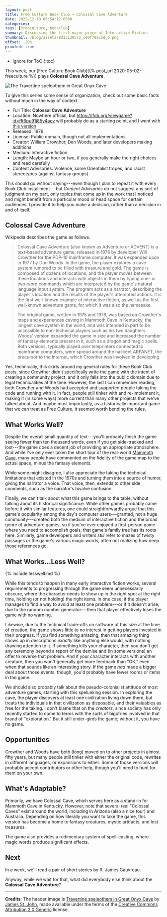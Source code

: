 ```yaml
---
layout: post
title: Free Culture Book Club — Colossal Cave Adventure
date: 2022-12-10 06:54:12-0500
categories:
tags: [freeculture, bookclub]
summary: Discussing the first major piece of Interactive Fiction
thumbnail: /blog/assets/8313139575_cebf70ac5d_o.png
offset: -20%
proofed: true
---
```


* Ignore for ToC
{:toc}

This week, our [Free Culture Book Club]({% post_url 2020-05-02-freeculture %}) plays **Colossal Cave Adventure**.

![The Travertine speleothem in Great Onyx Cave](/blog/assets/8313139575_cebf70ac5d_o.png "The graphics don't live up to real life...")

To give this series some sense of organization, check out some basic facts without much in the way of context.

 * Full Title:  **Colossal Cave Adventure**
 * Location:  Nowhere official, but <https://ifdb.org/viewgame?id=fft6pu91j85y4acv> will probably do as a starting point, and I went with [this version](https://github.com/troglobit/advent4)
 * Released:  1976
 * License:  Public domain, though not all implementations
 * Creator:  William Crowther, Don Woods, and later developers making additions
 * Medium:  Interactive fiction
 * Length:  Maybe an hour or two, if you generally make the right choices and read carefully
 * Content Advisories:  Violence, some Orientalist tropes, and racist stereotypes (against fantasy groups)

This should go without saying---even though I plan to repeat it with every Book Club installment---but *Content Advisories* do not suggest any sort of judgment on my part, only topics that come up in the work that I noticed and might benefit from a particular mood or head space for certain audiences.  I provide it to help you make a decision, rather than a decision in and of itself.

## Colossal Cave Adventure

Wikipedia describes the game as follows.

 > Colossal Cave Adventure (also known as Adventure or ADVENT) is a text-based adventure game, released in 1976 by developer Will Crowther for the PDP-10 mainframe computer. It was expanded upon in 1977 by Don Woods. In the game, the player explores a cave system rumored to be filled with treasure and gold. The game is composed of dozens of locations, and the player moves between these locations and interacts with objects in them by typing one- or two-word commands which are interpreted by the game's natural language input system. The program acts as a narrator, describing the player's location and the results of the player's attempted actions. It is the first well-known example of interactive fiction, as well as the first well-known adventure game, for which it was also the namesake.
 >
 > The original game, written in 1975 and 1976, was based on Crowther's maps and experiences caving in Mammoth Cave in Kentucky, the longest cave system in the world, and was intended in part to be accessible to non-technical players such as his two daughters. Woods' version expanded the game in size and increased the number of fantasy elements present in it, such as a dragon and magic spells. Both versions, typically played over teleprinters connected to mainframe computers, were spread around the nascent ARPANET, the precursor to the Internet, which Crowther was involved in developing.

Yes, technically, this skirts around my general rules for these Book Club posts, since Crowther didn't specifically write the game with the intent of creating a community project, and it only falls into the public domain due to legal technicalities at the time.  However, the last I can remember reading, both Crowther and Woods had accepted and supported people taking the code and running with it.  In fact, people still tinker with and re-implement it, making it (in some ways) more current than many other projects that we've talked about.  And maybe most importantly, as a historically important game that we can treat as Free Culture, it seemed worth bending the rules.

## What Works Well?

Despite the overall small quantity of text---you'll probably finish the game seeing fewer than ten thousand words, even if you get side-tracked and lost---the game does a decent job of providing an appropriate atmosphere.  And while I've only ever taken the short tour of the real-world [Mammoth Cave](https://en.wikipedia.org/wiki/Mammoth_Cave_National_Park/), many people have commented on the fidelity of the game map to the actual space, minus the fantasy elements.

While some might disagree, I also appreciate the taking the technical limitations that existed in the 1970s and turning them into a source of humor, giving the narrator a voice.  That voice, then, extends to other side comments, such as the narrator's bivalve confusion.

Finally, we can't talk about what this game brings to the table, without talking about its historical significance.  While other games probably came before it with similar features, one could straightforwardly argue that this game's popularity among the day's computer users---granted, not a huge community---created both the medium of interactive fiction and the broad genre of adventure games, so if you've ever enjoyed a first-person game where you need to accomplish goals, that game's family tree has its roots here.  Similarly, game developers and writers *still* refer to mazes of twisty passages or the game's various magic words, often not realizing how deep those references go.

## What Works...Less Well?

{% include lesswell.md %}

While this tends to happen in many early interactive fiction works, several requirements to progressing through the game seem unnecessarily obscure, where the character needs to show up in the right spot at the right time, holding (or not holding) the right items.  In one case, if the player manages to find a way to avoid at least one problem---or if it doesn't arise, due to the random number generator---then that player effectively loses the game with no warning.

Likewise, due to the technical trade-offs on software of this size at the time of creation, the game shows little to no interest in getting players invested in their progress.  If you find something amazing, then that amazing thing shows up in descriptions *exactly* like anything else would, with nothing drawing attention to it.  If something kills your character, then you don't get any ceremony beyond a report of the demise and (in some versions) an offer to reverse that problem.  And if your character interacts with another creature, then you won't generally get more feedback than "OK," even when that sounds like an interesting story.  If the game *had* made a bigger deal about those events, though, you'd probably have fewer rooms or items in the game.

We should also probably talk about the pseudo-colonialist attitude of most adventure games, starting with this spelunking session.  In exploring the cave, the player discovers at least one civilization living down there, but treats the individuals in that civilization as disposable, and their valuables as free for the taking.  I don't blame that on the *creators*, since society has only recently started to come to terms with the sorts of bigotries involved in that brand of "exploration."  But it still under-girds the game; without it, you have no game.

## Opportunities

Crowther and Woods have both (long) moved on to other projects in almost fifty years, but many people still tinker with either the original code, rewrites in different languages, or expansions to either.  Some of those versions will probably accept contributors or other help, though you'll need to hunt for them on your own.

## What's Adaptable?

Primarily, we have Colossal Cave, which serves here as a stand-in for Mammoth Cave in Kentucky.  However, note that several real "Colossal Caves" exist around the world, including in Arizona (also a nice tour) and Australia.  Depending on how literally you want to take the game, this version has become a home to fantasy creatures, mystic artifacts, and lost treasures.

The game also provides a rudimentary system of spell-casting, where magic words produce significant effects.

## Next

In a week, we'll read a pair of short stories by R. James Gauvreau.

Anyway, while we wait for that, what did everybody else think about the **Colossal Cave Adventure**?

* * *

**Credits**:  The header image is [Travertine speleothem in Great Onyx Cave](https://www.flickr.com/photos/47445767@N05/8313139575) by [James St. John](https://www.flickr.com/photos/jsjgeology/), made available under the terms of the [Creative Commons Attribution 2.0 Generic](https://creativecommons.org/licenses/by/2.0/) license.
